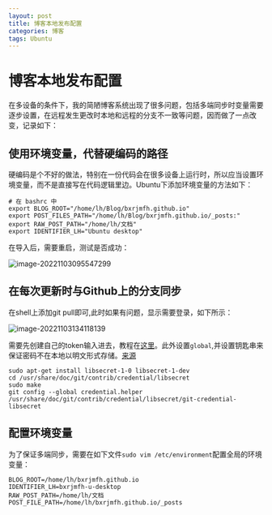 ```yaml
---
layout: post
title: 博客本地发布配置
categories: 博客 
tags: Ubuntu
---
```

# 博客本地发布配置

在多设备的条件下，我的简陋博客系统出现了很多问题，包括多端同步时变量需要逐步设置，在远程发生更改时本地和远程的分支不一致等问题，因而做了一点改变，记录如下：

## 使用环境变量，代替硬编码的路径

硬编码是个不好的做法，特别在一份代码会在很多设备上运行时，所以应当设置环境变量，而不是直接写在代码逻辑里边。Ubuntu下添加环境变量的方法如下：

```shell
# 在 bashrc 中
export BLOG_ROOT="/home/lh/Blog/bxrjmfh.github.io"
export POST_FILES_PATH="/home/lh/Blog/bxrjmfh.github.io/_posts:"
export RAW_POST_PATH="/home/lh/文档"
export IDENTIFIER_LH="Ubuntu desktop"
```

在导入后，需要重启，测试是否成功：

![image-20221103095547299](https://lh-picbed.oss-cn-chengdu.aliyuncs.com/image-20221103095547299.png)

## 在每次更新时与Github上的分支同步

在shell上添加git pull即可,此时如果有问题，显示需要登录，如下所示：

![image-20221103134118139](https://lh-picbed.oss-cn-chengdu.aliyuncs.com/image-20221103134118139.png)

需要先创建自己的token输入进去，教程在[这里](https://blog.csdn.net/qq_33320324/article/details/121893271)。此外设置`global`,并设置钥匙串来保证密码不在本地以明文形式存储。[来源](https://stackoverflow.com/questions/13385690/how-to-use-git-with-gnome-keyring-integration#:~:text=%40marcosdsanchez%27s%20answer%20is%20for%20Arch,helper%20/usr/share/doc/git)

```shell
sudo apt-get install libsecret-1-0 libsecret-1-dev
cd /usr/share/doc/git/contrib/credential/libsecret
sudo make
git config --global credential.helper /usr/share/doc/git/contrib/credential/libsecret/git-credential-libsecret
```

## 配置环境变量

为了保证多端同步，需要在如下文件`sudo vim /etc/environment`配置全局的环境变量：

```shell
BLOG_ROOT=/home/lh/bxrjmfh.github.io
IDENTIFIER_LH=bxrjmfh-u-desktop
RAW_POST_PATH=/home/lh/文档
POST_FILE_PATH=/home/lh/bxrjmfh.github.io/_posts
```

